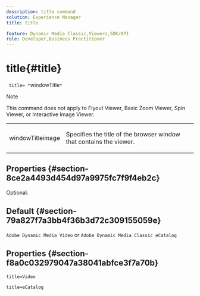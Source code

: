 ```yaml
---
description: title command
solution: Experience Manager
title: title

feature: Dynamic Media Classic,Viewers,SDK/API
role: Developer,Business Practitioner
---
```


# title{#title}

 ` title= *`windowTitle`*`

>[!NOTE]
>
>This command does not apply to Flyout Viewer, Basic Zoom Viewer, Spin Viewer, or Interactive Image Viewer.

<table id="table_406072054CBA4A7BAC8E7AD45E361D37"> 
 <tbody> 
  <tr> 
   <td colname="col1"> <p> <span class="codeph"> <span class="varname"> windowTitleimage</span> </span> </p> </td> 
   <td colname="col2"> <p>Specifies the title of the browser window that contains the viewer. </p> </td> 
  </tr> 
 </tbody> 
</table>

## Properties {#section-8ce2a4493d454d97a9975fc7f9f4eb2c}

Optional.

## Default {#section-79a827f7a3bb4f36b3d72c309155059e}

`Adobe Dynamic Media Video` or `Adobe Dynamic Media Classic eCatalog`

## Properties {#section-f8a0c032979047a38041abfce3f7a70b}

`title=Video`

`title=eCatalog` 
